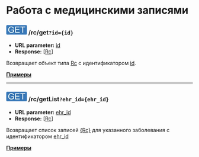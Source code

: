 Работа с медицинскими записями
=================

### ![GET](../../img/get.png) /rc/get`?id={id}`
* **URL parameter:** [id](../../types/types.md#rc)
* **Response:** [[Rc](../../types/types.md#rc)]

Возвращает объект типа [Rc](../../types/types.md#rc) с идентификатором [id](../../types/types.md#rc).

**[Примеры](get/examples/get.md)**

---

### ![GET](../../img/get.png) /rc/getList`?ehr_id={ehr_id}`
* **URL parameter:** [ehr_id](../../types/types.md#rc)
* **Response:** [[Rc](../../types/types.md#rc)]

Возвращает список записей [{Rc}](../../types/types.md#rc) для указанного заболевания c идентификатором [ehr_id](../../types/types.md#rc)

**[Примеры](getList/examples/getList.md)**